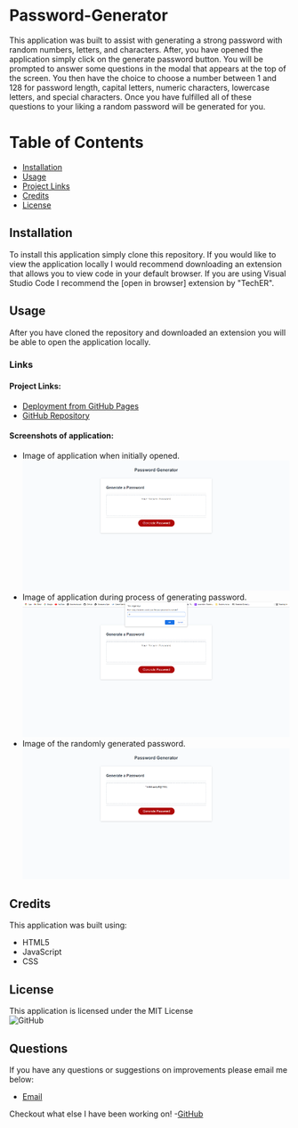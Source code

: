 # Password-Generator
This application was built to assist with generating a strong password with random numbers, letters, and characters. After, you have opened the application simply click on the generate password button. You will be prompted to answer some questions in the modal that appears at the top of the screen. You then have the choice to choose a number between 1 and 128 for password length, capital letters, numeric characters, lowercase letters, and special characters. Once you have fulfilled all of these questions to your liking a random password will be generated for you.

# Table of Contents 
- [Installation](#installation)  
- [Usage](#usage)
- [Project Links](#project-links)
- [Credits](#credits)
- [License](#license)

## Installation
To install this application simply clone this repository. If you would like to view the application locally I would recommend downloading an extension that allows you to view code in your default browser. If you are using Visual Studio Code I recommend the [open in browser] extension by "TechER".

## Usage 
After you have cloned the repository and downloaded an extension you will be able to open the application locally.

### Links 

#### Project Links:
- [Deployment from GitHub Pages](https://cameronheadlee.github.io/Password-Generator/)  
- [GitHub Repository](https://github.com/CameronHeadlee/Password-Generator)

#### Screenshots of application:
- Image of application when initially opened.    
![Image of application first opened.](img/password_1.png)      
- Image of application during process of generating password.  
![Creating Password](img/password_2.png)  
- Image of the randomly generated password.    
![Created Password](img/password_3.png)

## Credits
This application was built using:
- HTML5  
- JavaScript  
- CSS  

## License
This application is licensed under the MIT License  
![GitHub](https://img.shields.io/github/license/CameronHeadlee/Password-Generator)

## Questions
If you have any questions or suggestions on improvements please email me below:
- [Email](mailto:camhcodes11@gmail.com)

Checkout what else I have been working on!
-[GitHub](https://github.com/CameronHeadlee?tab=repositories)
